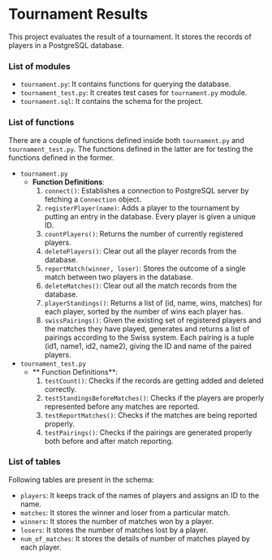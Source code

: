 # Tournament Results
This project evaluates the result of a tournament. It stores the records of players in a PostgreSQL database.

### List of modules
- `tournament.py`: It contains functions for querying the database.
- `tournament_test.py`: It creates test cases for `tournament.py` module.
- `tournament.sql`: It contains the schema for the project.

### List of functions
There are a couple of functions defined inside both `tournament.py` and `tournament_test.py`. The functions defined in the latter are for testing the functions defined in the former.
- `tournament.py`
  - **Function Definitions**:
    1. `connect()`: Establishes a connection to PostgreSQL server by fetching a `Connection` object.
	2. `registerPlayer(name)`: Adds a player to the tournament by putting an entry in the database. Every player is given a unique ID.
	3. `countPlayers()`: Returns the number of currently registered players.
	4. `deletePlayers()`: Clear out all the player records from the database.
	5. `reportMatch(winner, loser)`: Stores the outcome of a single match between two players in the database.
	6. `deleteMatches()`: Clear out all the match records from the database.
	7. `playerStandings()`: Returns a list of (id, name, wins, matches) for each player, sorted by the number of wins each player has.
	8. `swissPairings()`: Given the existing set of registered players and the matches they have played, generates and returns a list of pairings according to the Swiss system. Each pairing is a tuple (id1, name1, id2, name2), giving the ID and name of the paired players.
- `tournament_test.py`
  - ** Function Definitions**:
    1. `testCount()`: Checks if the records are getting added and deleted correctly.
	2. `testStandingsBeforeMatches()`: Checks if the players are properly represented before any matches are reported.
	3. `testReportMatches()`: Checks if the matches are being reported properly.
	4. `testPairings()`: Checks if the pairings are generated properly both before and after match reporting.

### List of tables
Following tables are present in the schema:
- `players`: It keeps track of the names of players and assigns an ID to the name.
- `matches`: It stores the winner and loser from a particular match.
- `winners`: It stores the number of matches won by a player.
- `losers`: It stores the number of matches lost by a player.
- `num_of_matches`: It stores the details of number of matches played by each player.